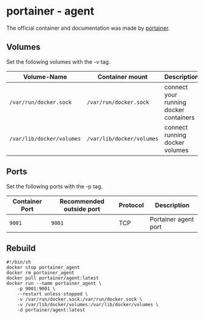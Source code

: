 # portainer - agent

The official container and documentation was made by [portainer](https://hub.docker.com/r/portainer/agent).

## Volumes

Set the following volumes with the -v tag.

| Volume-Name               | Container mount           | Description                            |
| ------------------------- | ------------------------- | -------------------------------------- |
| `/var/run/docker.sock`    | `/var/run/docker.sock`    | connect your running docker containers |
| `/var/lib/docker/volumes` | `/var/lib/docker/volumes` | connect running docker volumes         |

## Ports

Set the following ports with the -p tag.

| Container Port | Recommended outside port | Protocol | Description          |
| -------------- | ------------------------ | -------- | -------------------- |
| `9001`         | `9001`                   | TCP      | Portainer agent port |

## Rebuild

```shell
#!/bin/sh
docker stop portainer_agent
docker rm portainer_agent
docker pull portainer/agent:latest
docker run --name portainer_agent \
    -p 9001:9001 \
    --restart unless-stopped \
    -v /var/run/docker.sock:/var/run/docker.sock \
    -v /var/lib/docker/volumes:/var/lib/docker/volumes \
    -d portainer/agent:latest
```
